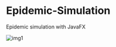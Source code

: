 # Epidemic-Simulation
Epidemic simulation with JavaFX


![img1](https://user-images.githubusercontent.com/23129403/106520324-ab5da580-64ed-11eb-815c-3d857979ea11.png)
